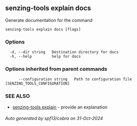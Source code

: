 ## senzing-tools explain docs

Generate documentation for the command

```
senzing-tools explain docs [flags]
```

### Options

```
  -d, --dir string   Destination directory for docs
  -h, --help         help for docs
```

### Options inherited from parent commands

```
      --configuration string   Path to configuration file [SENZING_TOOLS_CONFIGURATION]
```

### SEE ALSO

* [senzing-tools explain](senzing-tools_explain.md)	 - provide an explanation

###### Auto generated by spf13/cobra on 31-Oct-2024
